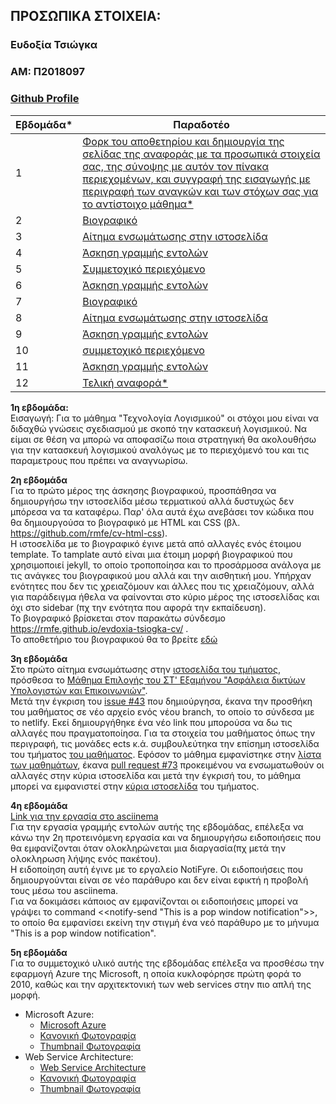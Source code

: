 
## ΠΡΟΣΩΠΙΚΑ ΣΤΟΙΧΕΙΑ:
### Ευδοξία Τσιώγκα
### ΑΜ: Π2018097
### [Github Profile](https://github.com/rmfe)

| Εβδομάδα* | Παραδοτέο |
| --- | --- |
| 1 | <a href="#P1"> Φορκ του αποθετηρίου και δημιουργία της σελίδας της αναφοράς με τα προσωπικά στοιχεία σας, της σύνοψης με αυτόν τον πίνακα περιεχομένων, και συγγραφή της εισαγωγής με περιγραφή των αναγκών και των στόχων σας για το αντίστοιχο μάθημα* </a>|
| 2 | <a href="#P2"> Bιογραφικό </a>|
| 3 | <a href="#P3"> Αίτημα ενσωμάτωσης στην ιστοσελίδα </a>|
| 4 | <a href="#P4"> Άσκηση γραμμής εντολών </a>|
| 5 | <a href="#P5"> Συμμετοχικό περιεχόμενο </a>|
| 6 | <a href="#P6"> Άσκηση γραμμής εντολών </a>|
| 7 | <a href="#P7"> Βιογραφικό </a>|
| 8 | <a href="#P8"> Αίτημα ενσωμάτωσης στην ιστοσελίδα </a>|
| 9 | <a href="#P9"> Άσκηση γραμμής εντολών </a>|
| 10 | <a href="#P10"> συμμετοχικό περιεχόμενο </a>|
| 11 | <a href="#P11"> Άσκηση γραμμής εντολών </a>|
| 12 | <a href="#P12"> Τελική αναφορά* </a>|

**<a name="P1">1η εβδομάδα:</a>**</br>
Εισαγωγή: Για το μάθημα "Τεχνολογία Λογισμικού" οι στόχοι μου είναι να διδαχθώ γνώσεις σχεδιασμού με σκοπό την κατασκευή λογισμικού. 
Να είμαι σε θέση να μπορώ να αποφασίζω ποια στρατηγική θα ακολουθήσω για την κατασκευή λογισμικού αναλόγως με το περιεχόμενό του 
και τις παραμετρους που πρέπει να αναγνωρίσω.

**<a name="P2">2η εβδομάδα</a>**<br/>
Για το πρώτο μέρος της άσκησης βιογραφικού, προσπάθησα να δημιουργήσω την ιστοσελίδα μέσω τερματικού αλλά δυστυχώς δεν μπόρεσα να τα καταφέρω. Παρ' όλα αυτά έχω ανεβάσει τον κώδικα που θα δημιουργούσα το βιογραφικό με HTML και CSS (βλ. https://github.com/rmfe/cv-html-css). </br>
Η ιστοσελίδα με το βιογραφικό έγινε μετά από αλλαγές ενός έτοιμου template. Το tamplate αυτό είναι μια έτοιμη μορφή βιογραφικού που χρησιμοποιεί jekyll, το οποίο τροποποίησα και το προσάρμοσα ανάλογα με τις ανάγκες του βιογραφικού μου αλλά και την αισθητική μου. Υπήρχαν ενότητες που δεν τις χρειαζόμουν και άλλες που τις χρειαζόμουν, αλλά για παράδειγμα ήθελα να φαίνονται στο κύριο μέρος της ιστοσελίδας και όχι στο sidebar (πχ την ενότητα που αφορά την εκπαίδευση).  
Το βιογραφικό βρίσκεται στον παρακάτω σύνδεσμο https://rmfe.github.io/evdoxia-tsiogka-cv/ . </br>
Το αποθετήριο του βιογραφικού θα το βρείτε [εδώ](https://github.com/rmfe/evdoxia-tsiogka-cv)

**<a name="P3">3η εβδομάδα</a>**<br/>
Στο πρώτο αίτημα ενσωμάτωσης στην [ιστοσελίδα του τμήματος](https://epic-hamilton-da9ac8.netlify.app/), πρόσθεσα το [Μάθημα Επιλογής του ΣΤ' Εξαμήνου "Ασφάλεια δικτύων Υπολογιστών και Επικοινωνιών"](https://epic-hamilton-da9ac8.netlify.app/courses/ccns/).</br>
Μετά την έγκριση του [issue #43](https://github.com/ioniodi/sitegr/issues/43) που δημιούργησα, έκανα την προσθήκη του μαθήματος σε νέο αρχείο ενός νέου branch, το οποίο το σύνδεσα με το netlify. Εκεί δημιουργήθηκε ένα νέο link που μπορούσα να δω τις αλλαγές που πραγματοποίησα. Για τα στοιχεία του μαθήματος όπως την περιγραφή, τις μονάδες ects κ.ά. συμβουλεύτηκα την επίσημη ιστοσελίδα του τμήματος [του μαθήματος](https://di.ionio.gr/gr/studies/undergraduate-studies/courses/747/). Εφόσον το μάθημα εμφανίστηκε στην [λίστα των μαθημάτων](https://stupefied-johnson-a90660.netlify.app/courses/#%CE%BC%CE%B1%CE%B8%CE%AE%CE%BC%CE%B1%CF%84%CE%B1-%CE%B5%CF%80%CE%B9%CE%BB%CE%BF%CE%B3%CE%AE%CF%82-4), έκανα [pull request #73](https://github.com/ioniodi/sitegr/pull/73) προκειμένου να ενσωματωθούν οι αλλαγές στην κύρια ιστοσελίδα και μετά την έγκρισή του, το μάθημα μπορεί να εμφανιστεί στην [κύρια ιστοσελίδα](https://epic-hamilton-da9ac8.netlify.app/courses/#%CE%BC%CE%B1%CE%B8%CE%AE%CE%BC%CE%B1%CF%84%CE%B1-%CE%B5%CF%80%CE%B9%CE%BB%CE%BF%CE%B3%CE%AE%CF%82-4) του τμήματος.

**<a name="P4">4η εβδομάδα</a>**<br/>
[Link για την εργασία στο asciinema](https://asciinema.org/a/398949) </br>
Για την εργασία γραμμής εντολών αυτής της εβδομάδας, επέλεξα να κάνω την 2η προτεινόμενη εργασία και να δημιουργήσω ειδοποιήσεις που θα εμφανίζονται όταν ολοκληρώνεται μια διαργασία(πχ μετά την ολοκληρωση λήψης ενός πακέτου). </br>
Η ειδοποίηση αυτή έγινε με το εργαλείο NotiFyre. Οι ειδοποιήσεις που δημιουργούνται είναι σε νέο παράθυρο και δεν είναι εφικτή η προβολή τους μέσω του asciinema.</br>
Για να δοκιμάσει κάποιος αν εμφανίζονται οι ειδοποιήσεις μπορεί να γράψει το command <<notify-send "This is a pop window notification">>, το οποίο θα εμφανίσει εκείνη την στιγμή ένα νεό παράθυρο με το μήνυμα "This is a pop window notification".</br>


**<a name="P5">5η εβδομάδα</a>**<br/>
Για το συμμετοχικό υλικό αυτής της εβδομάδας επέλεξα να προσθέσω την εφαρμογή Azure της Microsoft, η οποία κυκλοφόρησε πρώτη φορά το 2010, καθώς και την αρχιτεκτονική των web services στην πιο απλή της μορφή.  

- Microsoft Azure:
  - [Microsoft Azure](https://github.com/rmfe/_gallery/blob/2018097/microsoft-azure.md)
  - [Κανονική Φωτογραφία](https://github.com/rmfe/images/blob/2018097/azure.jpg)
  - [Thumbnail Φωτογραφία](https://github.com/rmfe/images/blob/2018097/azure-thumb.jpg)
- Web Service Architecture:
  - [Web Service Architecture](https://github.com/rmfe/_gallery/blob/2018097/web-service-architecture.md)
  - [Κανονική Φωτογραφία](https://github.com/rmfe/images/blob/2018097/web-service-architecture.jpg)
  - [Thumbnail Φωτογραφία](https://github.com/rmfe/images/blob/2018097/web-service-architecture-thumb.jpg)
